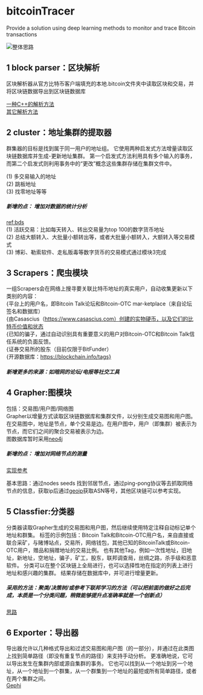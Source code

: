 # bitcoinTracer
Provide a solution using deep learning methods to monitor and trace Bitcoin transactions



![整体思路](https://github.com/xingyushu/coinTracer/blob/master/images/g3.PNG)

## 1  block parser：区块解析


区块解析器从官方比特币客户端填充的本地.bitcoin文件夹中读取区块和交易，并将区块链数据导出到区块链数据库

[一种C++的解析方法](https://github.com/znort987/blockparser)   <br/>
[其它解析方法](https://blog.csdn.net/boke14122621/article/details/103162435)

## 2  cluster：地址集群的提取器

群集器的目标是找到属于同一用户的地址组。 它使用两种启发式方法增量读取区块链数据库并生成-更新地址集群。 第一个启发式方法利用具有多个输入的事务，而第二个启发式则利用事务中的“更改”概念这些集群存储在集群文件中。

(1) 多交易输入的地址   <br/>
(2) 跳板地址     <br/>
(3) 找零地址等等   <br/>
##### 新增的点： 增加对数据的统计分析
[ref:bds](https://bds-console.jdcloud.com/dashboard/2)     <br/>
(1)  活跃交易：比如每天转入、转出交易量为top 100的数字货币地址     <br/>
(2)  总结大额转入、大批量小额转出等，或者大批量小额转入，大额转入等交易模式  <br/>
(3)   博彩、勒索软件、走私贩毒等数字货币的交易模式通过模块3完成  

## 3  Scrapers：爬虫模块 

一组Scrapers会在网络上搜寻要关联比特币地址的真实用户，自动收集更新以下类别的内容： <br/>
{平台上的用户名，即Bitcoin Talk论坛和Bitcoin-OTC mar-ketplace（来自论坛签名和数据库） <br/>
{由Casascius（https://www.casascius.com）创建的实物硬币，以及它们的比特币价值和状态 <br/>
{已知的骗子，通过自动识别具有重要意义的用户对Bitcoin-OTC和Bitcoin Talk信任系统的负面反馈。  <br/>
{证券交易所的股东（目前仅限于BitFunder）  <br/>
{开源数据库：https://blockchain.info/tags} <br/>
##### 新增更多的来源：如暗网的论坛/电报等社交工具


## 4  Grapher:图模块

包括：交易图/用户图/网络图   <br/>
Grapher以增量方式读取区块链数据库和集群文件，以分别生成交易图和用户图。 在交易图中，地址是节点，单个交易是边。在用户图中，用户（即集群）被表示为节点，而它们之间的聚合交易被表示为边。  <br/>
图数据库暂时采用[neo4j](https://www.w3cschool.cn/neo4j/)  <br/>
##### 新增的点： 增加对网络节点的测量

[实现参考](https://github.com/ayeowch/bitnodes)

基本思路：通过nodes seeds 找到邻居节点，通过ping-pong协议等去抓取网络节点的信息，获取ip后通过[geoip](https://geoip2.readthedocs.io/en/latest/#geoip2.models.ISP)获取ASN等号，其他区块链可以参考实现。


## 5   Classfier:分类器

分类器读取Grapher生成的交易图和用户图，然后继续使用特定注释自动标记单个地址和群集。 标签的示例包括：Bitcoin Talk和Bitcoin-OTC用户名，来自直接或联合采矿，与赌博站点，交易所，网络钱包，其他已知的BitcoinTalk或Bitcoin-OTC用户，赠品和捐赠地址的交易比例。 也有其他Tag，例如一次性地址，旧地址，新地址，空地址，骗子，矿工，股东，联邦调查局，丝绸之路，杀手级和恶意软件。  分类可以在整个区块链上全局进行，也可以选择性地在指定的列表上进行地址和感兴趣的集群。 结果存储在数据库中，并可进行增量更新。  <br/>
#####  采用的方法：聚类/决策树/或参考下联邦学习的方法（可以把前面的做好之后完成，本质是一个分类问题，稍微能够提升点准确率就是一个创新点） <br/>
[思路](https://mp.weixin.qq.com/s/vayPuQeI61kdpPH2uJwLiw)

## 6  Exporter：导出器

导出器允许以几种格式导出和过滤交易图和用户图（的一部分），并通过在此类图上找到简单路径（即没有重复节点的路径）来支持手动分析。 更准确地说，它可以导出发生在集群内部或源自集群的事务。 它也可以找到从一个地址到另一个地址，从一个地址到一个群集，从一个群集到一个地址的最短或所有简单路径，或者
在两个集群之间。   <br/> 
[Gephi](https://www.jianshu.com/p/86145943695a)
